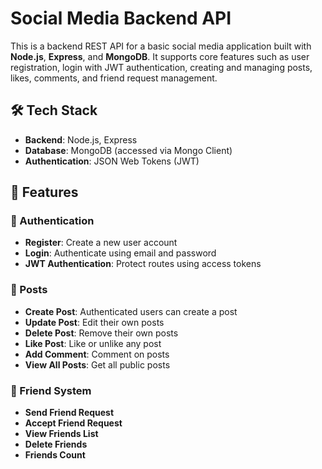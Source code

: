 # Social Media Backend API

This is a backend REST API for a basic social media application built with **Node.js**, **Express**, and **MongoDB**. It supports core features such as user registration, login with JWT authentication, creating and managing posts, likes, comments, and friend request management.

## 🛠 Tech Stack

- **Backend**: Node.js, Express
- **Database**: MongoDB (accessed via Mongo Client)
- **Authentication**: JSON Web Tokens (JWT)

## 📌 Features

### 🔐 Authentication

- **Register**: Create a new user account
- **Login**: Authenticate using email and password
- **JWT Authentication**: Protect routes using access tokens

### 📝 Posts

- **Create Post**: Authenticated users can create a post
- **Update Post**: Edit their own posts
- **Delete Post**: Remove their own posts
- **Like Post**: Like or unlike any post
- **Add Comment**: Comment on posts
- **View All Posts**: Get all public posts

### 🤝 Friend System

- **Send Friend Request**
- **Accept Friend Request**
- **View Friends List**
- **Delete Friends**
- **Friends Count**


